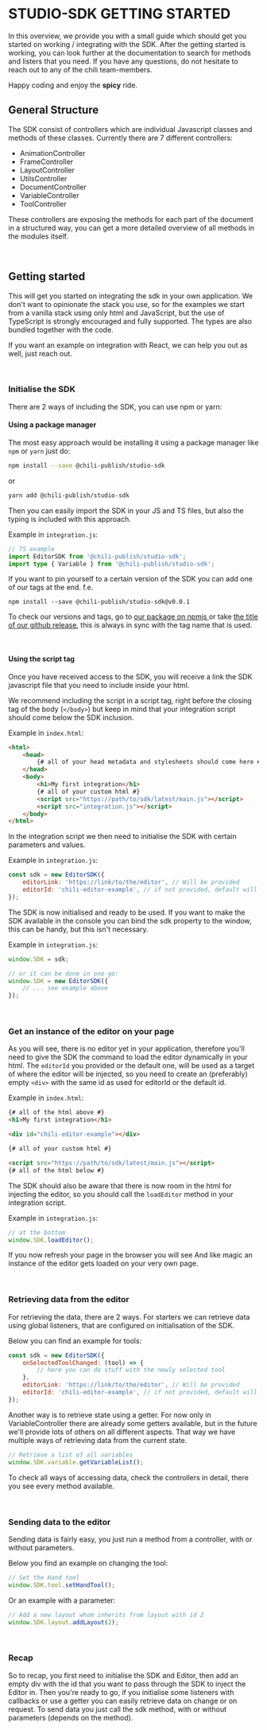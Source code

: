 # STUDIO-SDK GETTING STARTED

In this overview, we provide you with a small guide which should get you started on working / integrating with the SDK.
After the getting started is working, you can look further at the documentation to search for methods and listers that you need.
If you have any questions, do not hesitate to reach out to any of the chili team-members.

Happy coding and enjoy the **spicy** ride.

## General Structure

The SDK consist of controllers which are individual Javascript classes and methods of these classes.
Currently there are 7 different controllers:

-   AnimationController
-   FrameController
-   LayoutController
-   UtilsController
-   DocumentController
-   VariableController
-   ToolController

These controllers are exposing the methods for each part of the document in a structured way, you can get a more detailed overview of all methods in the modules itself.

<br/>

## Getting started

This will get you started on integrating the sdk in your own application.
We don't want to opinionate the stack you use, so for the examples we start from a vanilla stack using only html and JavaScript, but the use of TypeScript is strongly encouraged and fully supported. The types are also bundled together with the code.

If you want an example on integration with React, we can help you out as well, just reach out.

<br/>

### Initialise the SDK

There are 2 ways of including the SDK, you can use npm or yarn:

#### Using a package manager

The most easy approach would be installing it using a package manager like `npm` or `yarn` just do:

```bash
npm install --save @chili-publish/studio-sdk
```

or

```bash
yarn add @chili-publish/studio-sdk
```

Then you can easily import the SDK in your JS and TS files, but also the typing is included with this approach.

Example in `integration.js`:

```typescript
// TS example
import EditorSDK from '@chili-publish/studio-sdk';
import type { Variable } from '@chili-publish/studio-sdk';
```

If you want to pin yourself to a certain version of the SDK you can add one of our tags at the end. f.e.

`npm install --save @chili-publish/studio-sdk@v0.0.1`

To check our versions and tags, go to [our package on npmjs ](https://www.npmjs.com/package/@chili-publish/studio-sdk/v/0.47.1?activeTab=versions) or take [the title of our github release](https://github.com/chili-publish/studio-sdk/releases), this is always in sync with the tag name that is used.

<br>

#### Using the script tag

Once you have received access to the SDK, you will receive a link the SDK javascript file that you need to include inside your html.

We recommend including the script in a script tag, right before the closing tag of the body (`</body>`) but keep in mind that your integration script should come below the SDK inclusion.

Example in `index.html`:

```html
<html>
    <head>
        {# all of your head metadata and stylesheets should come here #}
    </head>
    <body>
        <h1>My first integration</h1>
        {# all of your custom html #}
        <script src="https://path/to/sdk/latest/main.js"></script>
        <script src="integration.js"></script>
    </body>
</html>
```

In the integration script we then need to initialise the SDK with certain parameters and values.

Example in `integration.js`:

```javascript
const sdk = new EditorSDK({
    editorLink: 'https://link/to/the/editor', // Will be provided
    editorId: 'chili-editor-example', // if not provided, default will be 'chili-editor'
});
```

The SDK is now initialised and ready to be used.
If you want to make the SDK available in the console you can bind the sdk property to the window, this can be handy, but this isn't necessary.

Example in `integration.js`:

```javascript
window.SDK = sdk;

// or it can be done in one go:
window.SDK = new EditorSDK({
    // ... see example above
});
```

<br/>

### Get an instance of the editor on your page

As you will see, there is no editor yet in your application, therefore you'll need to give the SDK the command to load the editor dynamically in your html. The `editorId` you provided or the default one, will be used as a target of where the editor will be injected, so you need to create an (preferably) empty `<div>` with the same id as used for editorId or the default id.

Example in `index.html`:

```html
{# all of the html above #}
<h1>My first integration</h1>

<div id="chili-editor-example"></div>

{# all of your custom html #}

<script src="https://path/to/sdk/latest/main.js"></script>
{# all of the html below #}
```

The SDK should also be aware that there is now room in the html for injecting the editor, so you should call the `loadEditor` method in your integration script.

Example in `integration.js`:

```javascript
// at the bottom
window.SDK.loadEditor();
```

If you now refresh your page in the browser you will see And like magic an instance of the editor gets loaded on your very own page.

<br/>

### Retrieving data from the editor

For retrieving the data, there are 2 ways. For starters we can retrieve data using global listeners, that are configured on initialisation of the SDK.

Below you can find an example for tools:

```javascript
const sdk = new EditorSDK({
    onSelectedToolChanged: (tool) => {
        // here you can do stuff with the newly selected tool
    },
    editorLink: 'https://link/to/the/editor', // Will be provided
    editorId: 'chili-editor-example', // if not provided, default will be 'chili-editor'
});
```

Another way is to retrieve state using a getter. For now only in VariableController there are already some getters available, but in the future we'll provide lots of others on all different aspects.
That way we have multiple ways of retrieving data from the current state.

```javascript
// Retrieve a list of all variables
window.SDK.variable.getVariableList();
```

To check all ways of accessing data, check the controllers in detail, there you see every method available.

<br/>

### Sending data to the editor

Sending data is fairly easy, you just run a method from a controller, with or without parameters.

Below you find an example on changing the tool:

```javascript
// Set the Hand tool
window.SDK.tool.setHandTool();
```

Or an example with a parameter:

```javascript
// Add a new layout whom inherits from layout with id 2
window.SDK.layout.addLayout(2);
```

<br/>

### Recap

So to recap, you first need to initialise the SDK and Editor, then add an empty div with the id that you want to pass through the SDK to inject the Editor in.
Then you're ready to go, if you initialise some listeners with callbacks or use a getter you can easily retrieve data on change or on request.
To send data you just call the sdk method, with or without parameters (depends on the method).
